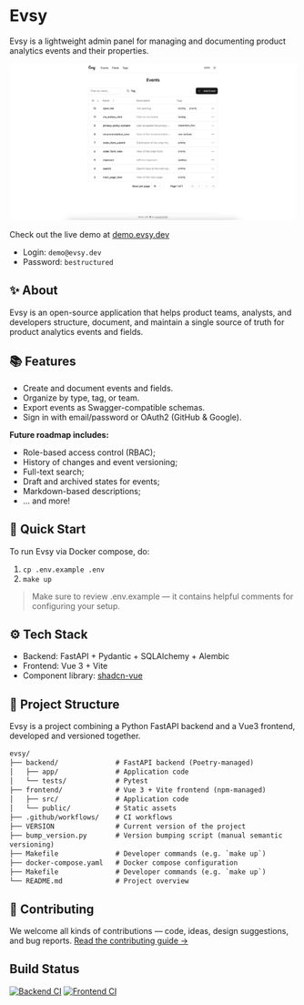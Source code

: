 # Evsy
Evsy is a lightweight admin panel for managing and documenting product analytics events and their properties.

![Evsy main page screenshot.](screenshot.png)

Check out the live demo at [demo.evsy.dev](demo.evsy.dev)
- Login: `demo@evsy.dev`
- Password: `bestructured`

## ✨ About
Evsy is an open-source application that helps product teams, analysts, and developers structure, document, and maintain a single source of truth for product analytics events and fields.

## 📚 Features
- Create and document events and fields.
- Organize by type, tag, or team.
- Export events as Swagger-compatible schemas.
- Sign in with email/password or OAuth2 (GitHub & Google).


**Future roadmap includes:**
- Role-based access control (RBAC);
- History of changes and event versioning;
- Full-text search;
- Draft and archived states for events;
- Markdown-based descriptions;
- ... and more!

## 🚀 Quick Start
To run Evsy via Docker compose, do:
1. `cp .env.example .env`
2. `make up`

> Make sure to review .env.example — it contains helpful comments for configuring your setup.

## ⚙️ Tech Stack
- Backend: FastAPI + Pydantic + SQLAlchemy + Alembic
- Frontend: Vue 3 + Vite
- Component library: [shadcn-vue](https://www.shadcn-vue.com/)

## 🧩 Project Structure
Evsy is a project combining a Python FastAPI backend and a Vue3 frontend, developed and versioned together.

```
evsy/
├── backend/              # FastAPI backend (Poetry-managed)
│   ├── app/              # Application code
│   └── tests/            # Pytest
├── frontend/             # Vue 3 + Vite frontend (npm-managed)
│   ├── src/              # Application code
│   └── public/           # Static assets
├── .github/workflows/    # CI workflows
├── VERSION               # Current version of the project
├── bump_version.py       # Version bumping script (manual semantic versioning)
├── Makefile              # Developer commands (e.g. `make up`)
├── docker-compose.yaml   # Docker compose configuration
├── Makefile              # Developer commands (e.g. `make up`)
└── README.md             # Project overview
```

## 🤝 Contributing
We welcome all kinds of contributions — code, ideas, design suggestions, and bug reports.
[Read the contributing guide →](CONTRIBUTING.md)

## Build Status
[![Backend CI](https://github.com/ivanskv2000/evsy/actions/workflows/backend.yml/badge.svg)](https://github.com/ivanskv2000/evsy/actions/workflows/backend.yml)
[![Frontend CI](https://github.com/ivanskv2000/evsy/actions/workflows/frontend.yml/badge.svg)](https://github.com/ivanskv2000/evsy/actions/workflows/frontend.yml)




